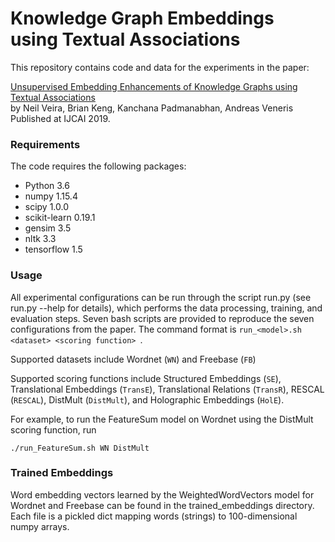 
# Knowledge Graph Embeddings using Textual Associations
This repository contains code and data for the experiments in the paper:

[Unsupervised Embedding Enhancements of Knowledge Graphs using Textual Associations](http://www.eecg.utoronto.ca/~veneris/ijcai19.pdf)\
by Neil Veira, Brian Keng, Kanchana Padmanabhan, Andreas Veneris\
Published at IJCAI 2019.

### Requirements
The code requires the following packages: 
 - Python 3.6
 - numpy 1.15.4
 - scipy 1.0.0
 - scikit-learn 0.19.1
 - gensim 3.5
 - nltk 3.3
 - tensorflow 1.5

### Usage
All experimental configurations can be run through the script run.py (see run.py --help for details), which performs the data processing, training, and evaluation steps. Seven bash scripts are provided to reproduce the seven configurations from the paper. The command format is ```run_<model>.sh <dataset> <scoring function> ```.

Supported datasets include Wordnet (``WN``) and Freebase (``FB``)

Supported scoring functions include Structured Embeddings (``SE``), Translational Embeddings (``TransE``), Translational Relations (``TransR``), RESCAL (``RESCAL``), DistMult (``DistMult``), and Holographic Embeddings (``HolE``). 

For example, to run the FeatureSum model on Wordnet using the DistMult scoring function, run

```
./run_FeatureSum.sh WN DistMult 
```
### Trained Embeddings
Word embedding vectors learned by the WeightedWordVectors model for Wordnet and Freebase can be found in the trained_embeddings directory. Each file is a pickled dict mapping words (strings) to 100-dimensional numpy arrays. 
